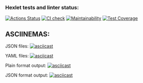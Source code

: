 ### Hexlet tests and linter status:

[![Actions Status](https://github.com/145kjhgv/python-project-50/actions/workflows/hexlet-check.yml/badge.svg)](https://github.com/145kjhgv/python-project-50/actions)
[![CI check](https://github.com/145kjhgv/python-project-50/actions/workflows/main.yml/badge.svg)](https://github.com/145kjhgv/python-project-50/actions/workflows/main.yml)
[![Maintainability](https://api.codeclimate.com/v1/badges/fc41f486953fcf9da54d/maintainability)](https://codeclimate.com/github/aesmirnov-pm/python-project-50/maintainability)
[![Test Coverage](https://api.codeclimate.com/v1/badges/fc41f486953fcf9da54d/test_coverage)](https://codeclimate.com/github/aesmirnov-pm/python-project-50/test_coverage)

## ASCIINEMAS:

JSON files:
[![asciicast](https://asciinema.org/a/p9PwCYpf37NXsMe0oGmgbaQci.svg)](https://asciinema.org/a/p9PwCYpf37NXsMe0oGmgbaQci)

YAML files:
[![asciicast](https://asciinema.org/a/oNGk5M7uII9eJpfy1qyX4mU3Z.svg)](https://asciinema.org/a/oNGk5M7uII9eJpfy1qyX4mU3Z)

Plain format output:
[![asciicast](https://asciinema.org/a/kcHYJTFI9B716HgyTFEL3yzsg.svg)](https://asciinema.org/a/kcHYJTFI9B716HgyTFEL3yzsg)

JSON format output:
[![asciicast](https://asciinema.org/a/wiiuOGkdfNLKiLNEjZff0vSTR.svg)](https://asciinema.org/a/wiiuOGkdfNLKiLNEjZff0vSTR)